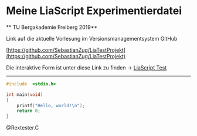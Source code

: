 <!--

author:   Sebastian Zug
email:    sebastian.zug@informatik.tu-freiberg.de
version:  0.0.1
language: de
narrator: Deutsch Female

import: https://raw.githubusercontent.com/liaScript/rextester_template/master/README.md
-->

# Meine LiaScript Experimentierdatei
** TU Bergakademie Freiberg 2019**

Link auf die aktuelle Vorlesung im Versionsmanagementsystem GitHub

[https://github.com/SebastianZug/LiaTestProjekt](https://github.com/SebastianZug/LiaTestProjekt)

Die interaktive Form ist unter diese Link zu finden ->
[LiaScript Test](https://liascript.github.io/course/?https://raw.githubusercontent.com/SebastianZug/LiaTestProjekt/master/README.md#1)

---------------------------------------------------------------------

```c    HelloWorld.c
#include  <stdio.h>

int main(void)
{
    printf("Hello, world!\n");
    return 0;
}
```
@Rextester.C
